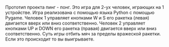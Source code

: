 Прототип проекта пинг - понг.
Это игра для 2-ух человек, играющих на 1 устройстве.
Игра реализована с помощью языка Python с помощью Pygame.
Человек 1 управляет кнопками W и S его ракетка (левая) двигается вверх или вниз соответственно.
Человек 2 управляет кнопками UP и DOWN его ракетка (правая) двигается вверх или вниз соответственно.
Суть игры отбить мяч за пределы вражеской ракетки.
Если это происходит то вы выигрываете.
